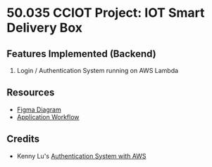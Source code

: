 # 50.035 CCIOT Project: IOT Smart Delivery Box


## Features Implemented (Backend)
1. Login / Authentication System running on AWS Lambda

## Resources
- [Figma Diagram](https://www.figma.com/file/BpAjt1A0xH5UF9vkK0eMGI/Untitled?type=design&node-id=0-1&mode=design)
- [Application Workflow](https://miro.com/app/board/uXjVNQhIkzs=/)

## Credits
- Kenny Lu's [Authentication System with AWS](https://www.youtube.com/watch?v=ReNkQ0Xkccw)